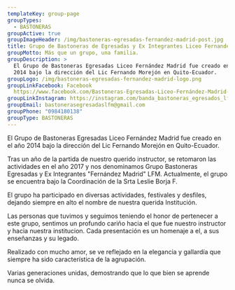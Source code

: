 ```yaml
---
templateKey: group-page
groupTypes:
  - BASTONERAS
groupActive: true
groupImageHeader: /img/bastoneras-egresadas-fernandez-madrid-post.jpg
title: Grupo de Bastoneras de Egresadas y Ex Integrantes Liceo Fernandez Madrid
groupMotto: Más que un grupo, una familia.
groupDescription: >
  El Grupo de Bastoneras Egresadas Liceo Fernández Madrid fue creado en el año
  2014 bajo la dirección del Lic Fernando Morejón en Quito-Ecuador.
groupLogo: /img/bastoneras-egresadas-fernandez-madrid-logo.png
groupLinkFacebook: Facebook
  https://www.facebook.com/Bastoneras-Egresadas-Liceo-Fernández-Madrid-1373652672790470/
groupLinkInstagram: https://instagram.com/banda_bastoneras_egresados_lfm
groupEmail: bastonerasegresadaslfm@gmail.com
groupPhone: "0984180138"
groupType: BASTONERAS
---
```

El Grupo de Bastoneras Egresadas Liceo Fernández Madrid fue creado en el año 2014 bajo la dirección del Lic Fernando Morejón en Quito-Ecuador.

Tras un año de la partida de nuestro querido instructor, se retomaron las actividades en el año 2017 y nos denominamos Grupo Bastoneras Egresadas y Ex Integrantes "Fernández Madrid" LFM. Actualmente, el grupo se encuentra bajo la Coordinación de la Srta Leslie Borja F. 

El grupo ha participado en diversas actividades, festivales y desfiles, dejando siempre en alto el nombre de nuestra querida Institución.

Las personas que tuvimos y seguimos teniendo el honor de pertenecer a este grupo, sentimos un profundo cariño hacia el que fue nuestro instructor y hacia nuestra institucion. Cada presentación es un homenaje a el, a sus enseñanzas y su legado.

Realizado con mucho amor, se ve reflejado en la elegancia y gallardía que siempre ha sido característica de la agrupación.

Varias generaciones unidas, demostrando que lo que bien se aprende nunca se olvida.
